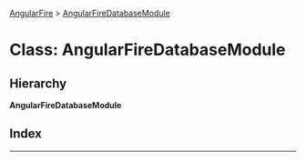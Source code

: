 [AngularFire](../README.md) > [AngularFireDatabaseModule](../classes/angularfiredatabasemodule.md)

# Class: AngularFireDatabaseModule

## Hierarchy

**AngularFireDatabaseModule**

## Index

---

